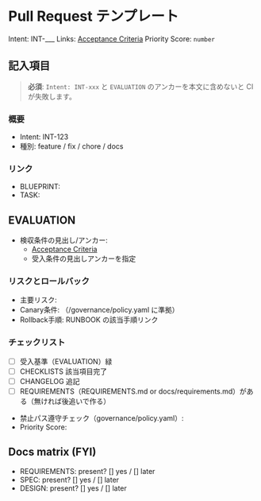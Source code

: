 # Pull Request テンプレート

Intent: INT-___
Links: [Acceptance Criteria](EVALUATION.md#acceptance-criteria)
Priority Score: `number`

## 記入項目

> **必須**: `Intent: INT-xxx` と `EVALUATION` のアンカーを本文に含めないと CI が失敗します。

### 概要

- Intent: INT-123 <!-- 必ず INT-123 の形式で記載。必ず実際の Intent 番号に置き換えてください -->
- 種別: feature / fix / chore / docs

### リンク

- BLUEPRINT: <!-- path or permalink -->
- TASK: <!-- path -->

## EVALUATION

- 検収条件の見出し/アンカー:
  - [Acceptance Criteria](../EVALUATION.md#acceptance-criteria)
  - 受入条件の見出しアンカーを指定

### リスクとロールバック

- 主要リスク:
- Canary条件: （/governance/policy.yaml に準拠）
- Rollback手順: RUNBOOK の該当手順リンク

### チェックリスト

- [ ] 受入基準（EVALUATION）緑
- [ ] CHECKLISTS 該当項目完了
- [ ] CHANGELOG 追記
- [ ] REQUIREMENTS（REQUIREMENTS.md or docs/requirements.md）がある（無ければ後追いで作る）
- 禁止パス遵守チェック（governance/policy.yaml）: <!-- 例: OK / 対象外 / 詳細 -->
- Priority Score: <!-- 例: 5 / prioritization.yaml#phase1 -->

## Docs matrix (FYI)
- REQUIREMENTS: present?  [] yes / [] later
- SPEC:         present?  [] yes / [] later
- DESIGN:       present?  [] yes / [] later
